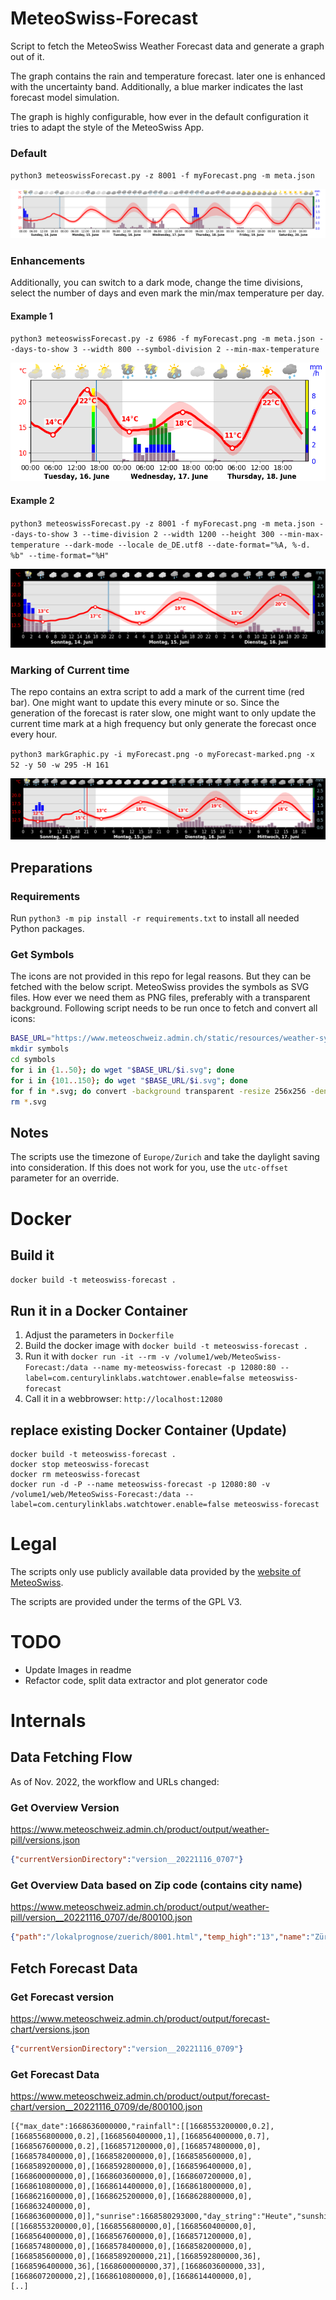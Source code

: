 # MeteoSwiss-Forecast
Script to fetch the MeteoSwiss Weather Forecast data and generate a graph out of it.

The graph contains the rain and temperature forecast. later one is enhanced with the uncertainty band. Additionally, a blue marker indicates the last forecast model simulation.

The graph is highly configurable, how ever in the default configuration it tries to adapt the style of the MeteoSwiss App.

### Default
`python3 meteoswissForecast.py -z 8001 -f myForecast.png -m meta.json`

![MeteoSwiss Style](doc/default.png)

### Enhancements
Additionally, you can switch to a dark mode, change the time divisions, select the number of days and even mark the min/max temperature per day.

#### Example 1
`python3 meteoswissForecast.py -z 6986 -f myForecast.png -m meta.json --days-to-show 3 --width 800 --symbol-division 2 --min-max-temperature`

![MeteoSwiss Style](doc/example1.png)

#### Example 2
`python3 meteoswissForecast.py -z 8001 -f myForecast.png -m meta.json --days-to-show 3 --time-division 2 --width 1200 --height 300 --min-max-temperature --dark-mode --locale de_DE.utf8 --date-format="%A, %-d. %b" --time-format="%H"`

![MeteoSwiss Style](doc/example2.png)

### Marking of Current time
The repo contains an extra script to add a mark of the current time (red bar). One might want to update this every minute or so.
Since the generation of the forecast is rater slow, one might want to only update the current time mark at a high frequency but only generate the forecast once every hour.

`python3 markGraphic.py -i myForecast.png -o myForecast-marked.png -x 52 -y 50 -w 295 -H 161`

![MeteoSwiss Style](doc/forecast-marked.png)


## Preparations
### Requirements
Run `python3 -m pip install -r requirements.txt` to install all needed Python packages.

### Get Symbols
The icons are not provided in this repo for legal reasons. But they can be fetched with the below script.
MeteoSwiss provides the symbols as SVG files. How ever we need them as PNG files, preferably with a transparent background.
Following script needs to be run once to fetch and convert all icons:
```bash
BASE_URL="https://www.meteoschweiz.admin.ch/static/resources/weather-symbols"
mkdir symbols
cd symbols
for i in {1..50}; do wget "$BASE_URL/$i.svg"; done
for i in {101..150}; do wget "$BASE_URL/$i.svg"; done
for f in *.svg; do convert -background transparent -resize 256x256 -density 500 $f ${f%.svg}.png; done
rm *.svg
```

## Notes
The scripts use the timezone of `Europe/Zurich` and take the daylight saving into consideration. If this does not work for you, use the `utc-offset` parameter for an override.


# Docker
## Build it
`docker build -t meteoswiss-forecast .`

## Run it in a Docker Container
1. Adjust the parameters in `Dockerfile`
1. Build the docker image with `docker build -t meteoswiss-forecast .`
1. Run it with `docker run -it --rm -v /volume1/web/MeteoSwiss-Forecast:/data --name my-meteoswiss-forecast -p 12080:80 --label=com.centurylinklabs.watchtower.enable=false meteoswiss-forecast`
1. Call it in a webbrowser: `http://localhost:12080`

## replace existing Docker Container (Update)
```
docker build -t meteoswiss-forecast .
docker stop meteoswiss-forecast
docker rm meteoswiss-forecast
docker run -d -P --name meteoswiss-forecast -p 12080:80 -v /volume1/web/MeteoSwiss-Forecast:/data --label=com.centurylinklabs.watchtower.enable=false meteoswiss-forecast
```


# Legal
The scripts only use publicly available data provided by the [website of MeteoSwiss](https://www.meteoschweiz.admin.ch/home.html?tab=overview). 

The scripts are provided under the terms of the GPL V3.

# TODO
 - Update Images in readme
 - Refactor code, split data extractor and plot generator code


 
# Internals
## Data Fetching Flow
As of Nov. 2022, the workflow and URLs changed:

### Get Overview Version
https://www.meteoschweiz.admin.ch/product/output/weather-pill/versions.json
```json
{"currentVersionDirectory":"version__20221116_0707"}
```

### Get Overview Data based on Zip code (contains city name)
https://www.meteoschweiz.admin.ch/product/output/weather-pill/version__20221116_0707/de/800100.json
```json
{"path":"/lokalprognose/zuerich/8001.html","temp_high":"13","name":"Zürich","temp_low":"8","weather_symbol_id":"3"}
```

 
## Fetch Forecast Data
### Get Forecast version
https://www.meteoschweiz.admin.ch/product/output/forecast-chart/versions.json
```json
{"currentVersionDirectory":"version__20221116_0709"}
```
 
### Get Forecast Data
https://www.meteoschweiz.admin.ch/product/output/forecast-chart/version__20221116_0709/de/800100.json
```
[{"max_date":1668636000000,"rainfall":[[1668553200000,0.2],[1668556800000,0.2],[1668560400000,1],[1668564000000,0.7],[1668567600000,0.2],[1668571200000,0],[1668574800000,0],[1668578400000,0],[1668582000000,0],[1668585600000,0],[1668589200000,0],[1668592800000,0],[1668596400000,0],[1668600000000,0],[1668603600000,0],[1668607200000,0],[1668610800000,0],[1668614400000,0],[1668618000000,0],[1668621600000,0],[1668625200000,0],[1668628800000,0],[1668632400000,0],[1668636000000,0]],"sunrise":1668580293000,"day_string":"Heute","sunshine":[[1668553200000,0],[1668556800000,0],[1668560400000,0],[1668564000000,0],[1668567600000,0],[1668571200000,0],[1668574800000,0],[1668578400000,0],[1668582000000,0],[1668585600000,0],[1668589200000,21],[1668592800000,36],[1668596400000,36],[1668600000000,37],[1668603600000,33],[1668607200000,2],[1668610800000,0],[1668614400000,0],
[..]
```
